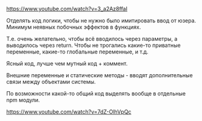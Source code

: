 


https://www.youtube.com/watch?v=3_a2Az8ffaI

Отделять код логики, чтобы не нужно было имитировать ввод от юзера.
Минимум неявных побочных эффектов в функциях.

Т.е. очень желательно, чтобы всё вводилось через параметры, а выводилось через return.
Чтобы не трогались какие-то приватные переменные, какие-то глобальные переменные, и т.д.

Ясный код, лучше чем мутный код + коммент.

Внешние переменные и статические методы - вводят дополнительные связи между объектами системы.

По возможности какой-то общий код выделять вообще в отдельные npm модули.


https://www.youtube.com/watch?v=7dZ-OlhVpQc




